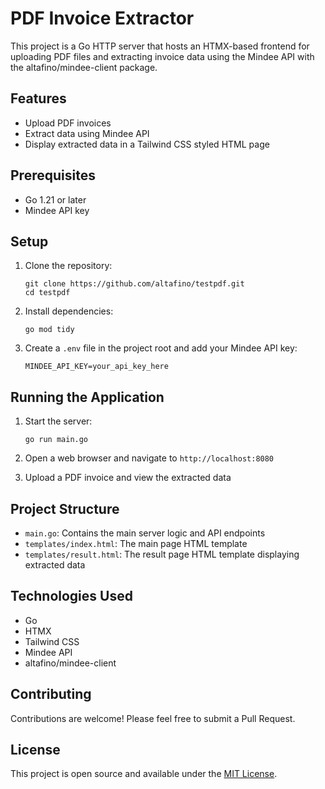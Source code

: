 # PDF Invoice Extractor

This project is a Go HTTP server that hosts an HTMX-based frontend for uploading PDF files and extracting invoice data using the Mindee API with the altafino/mindee-client package.

## Features

- Upload PDF invoices
- Extract data using Mindee API
- Display extracted data in a Tailwind CSS styled HTML page

## Prerequisites

- Go 1.21 or later
- Mindee API key

## Setup

1. Clone the repository:
   ```
   git clone https://github.com/altafino/testpdf.git
   cd testpdf
   ```

2. Install dependencies:
   ```
   go mod tidy
   ```

3. Create a `.env` file in the project root and add your Mindee API key:
   ```
   MINDEE_API_KEY=your_api_key_here
   ```

## Running the Application

1. Start the server:
   ```
   go run main.go
   ```

2. Open a web browser and navigate to `http://localhost:8080`

3. Upload a PDF invoice and view the extracted data

## Project Structure

- `main.go`: Contains the main server logic and API endpoints
- `templates/index.html`: The main page HTML template
- `templates/result.html`: The result page HTML template displaying extracted data

## Technologies Used

- Go
- HTMX
- Tailwind CSS
- Mindee API
- altafino/mindee-client
## Contributing

Contributions are welcome! Please feel free to submit a Pull Request.

## License

This project is open source and available under the [MIT License](LICENSE).
